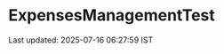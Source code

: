 # ExpensesManagementTest























































































Last updated: 2025-07-16 06:27:59 IST

